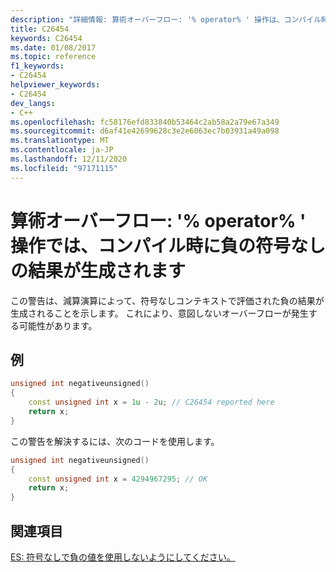 ```yaml
---
description: "詳細情報: 算術オーバーフロー: '% operator% ' 操作は、コンパイル時に負の符号なしの結果を生成します"
title: C26454
keywords: C26454
ms.date: 01/08/2017
ms.topic: reference
f1_keywords:
- C26454
helpviewer_keywords:
- C26454
dev_langs:
- C++
ms.openlocfilehash: fc58176efd833840b53464c2ab58a2a79e67a349
ms.sourcegitcommit: d6af41e42699628c3e2e6063ec7b03931a49a098
ms.translationtype: MT
ms.contentlocale: ja-JP
ms.lasthandoff: 12/11/2020
ms.locfileid: "97171115"
---
```

# <a name="arithmetic-overflow-operator-operation-produces-a-negative-unsigned-result-at-compile-time"></a>算術オーバーフロー: '% operator% ' 操作では、コンパイル時に負の符号なしの結果が生成されます

  この警告は、減算演算によって、符号なしコンテキストで評価された負の結果が生成されることを示します。 これにより、意図しないオーバーフローが発生する可能性があります。

## <a name="example"></a>例

```cpp
unsigned int negativeunsigned()
{
    const unsigned int x = 1u - 2u; // C26454 reported here
    return x;
}
```

この警告を解決するには、次のコードを使用します。

```cpp
unsigned int negativeunsigned()
{
    const unsigned int x = 4294967295; // OK
    return x;
}
```

## <a name="see-also"></a>関連項目

[ES: 符号なしで負の値を使用しないようにしてください。](https://github.com/isocpp/CppCoreGuidelines/blob/master/CppCoreGuidelines.md#Res-nonnegative)
